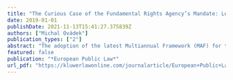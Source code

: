 ```yaml
---
title: "The Curious Case of the Fundamental Rights Agency’s Mandate: Legal Shrouding and Democratic Politics"
date: 2019-01-01
publishDate: 2021-11-13T15:41:27.375839Z
authors: ["Michal Ovádek"]
publication_types: ["2"]
abstract: "The adoption of the latest Multiannual Framework (MAF) for the European Union Agency for Fundamental Rights (FRA) for 2018-2022 has marked the third consecutive time a coalition of actors seeking an expanded mandate for FRA failed to include police and judicial cooperation in criminal matters in the MAF. Although the latter area is a regular part of EU law since the abolition of the pillar structure in 2009, two Opinions issued by the Council Legal Service on request of the Council have effectively blocked the amendment of the MAF. By tracing the political and legal contestation of FRA’s mandate, this article argues that the involvement of the Council Legal Service and the resulting legal obfuscation represents an instance of ‘legal shrouding’ – the practice of enclosing political disagreement in legal contestation in order to shield some actors from political pressure and deliberation. It is submitted that legal shrouding is democratically damaging."
featured: false
publication: "*European Public Law*"
url_pdf: "https://kluwerlawonline.com/journalarticle/European+Public+Law/25.4/EURO2019029"
---
```


